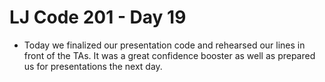 # LJ Code 201 - Day 19

 - Today we finalized our presentation code and rehearsed our lines in front of the TAs. It was a great confidence booster as well as prepared us for presentations the next day.
